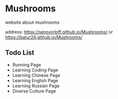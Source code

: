 # Mushrooms
website about mushrooms

address: https://sergyorloff.github.io/Mushrooms/ or https://batur24.github.io/Mushrooms/

## Todo List
+ Running Page
+ Learning Coding Page
+ Learning Chinese Page
+ Learning English Page
+ Learning Russian Page
+ Diverse Culture Page
